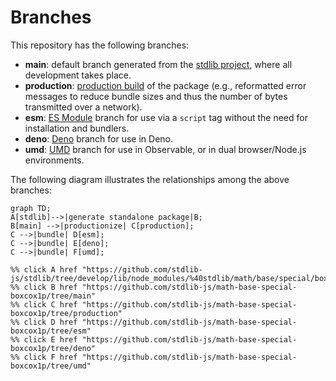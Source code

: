 <!--

@license Apache-2.0

Copyright (c) 2022 The Stdlib Authors.

Licensed under the Apache License, Version 2.0 (the "License");
you may not use this file except in compliance with the License.
You may obtain a copy of the License at

    http://www.apache.org/licenses/LICENSE-2.0

Unless required by applicable law or agreed to in writing, software
distributed under the License is distributed on an "AS IS" BASIS,
WITHOUT WARRANTIES OR CONDITIONS OF ANY KIND, either express or implied.
See the License for the specific language governing permissions and
limitations under the License.

-->

# Branches

This repository has the following branches:

-   **main**: default branch generated from the [stdlib project][stdlib-url], where all development takes place.
-   **production**: [production build][production-url] of the package (e.g., reformatted error messages to reduce bundle sizes and thus the number of bytes transmitted over a network).
-   **esm**: [ES Module][esm-url] branch for use via a `script` tag without the need for installation and bundlers.
-   **deno**: [Deno][deno-url] branch for use in Deno.
-   **umd**: [UMD][umd-url] branch for use in Observable, or in dual browser/Node.js environments.

The following diagram illustrates the relationships among the above branches:

```mermaid
graph TD;
A[stdlib]-->|generate standalone package|B;
B[main] -->|productionize| C[production];
C -->|bundle| D[esm];
C -->|bundle| E[deno];
C -->|bundle| F[umd];

%% click A href "https://github.com/stdlib-js/stdlib/tree/develop/lib/node_modules/%40stdlib/math/base/special/boxcox1p"
%% click B href "https://github.com/stdlib-js/math-base-special-boxcox1p/tree/main"
%% click C href "https://github.com/stdlib-js/math-base-special-boxcox1p/tree/production"
%% click D href "https://github.com/stdlib-js/math-base-special-boxcox1p/tree/esm"
%% click E href "https://github.com/stdlib-js/math-base-special-boxcox1p/tree/deno"
%% click F href "https://github.com/stdlib-js/math-base-special-boxcox1p/tree/umd"
```

[stdlib-url]: https://github.com/stdlib-js/stdlib/tree/develop/lib/node_modules/%40stdlib/math/base/special/boxcox1p
[production-url]: https://github.com/stdlib-js/math-base-special-boxcox1p/tree/production
[deno-url]: https://github.com/stdlib-js/math-base-special-boxcox1p/tree/deno
[umd-url]: https://github.com/stdlib-js/math-base-special-boxcox1p/tree/umd
[esm-url]: https://github.com/stdlib-js/math-base-special-boxcox1p/tree/esm